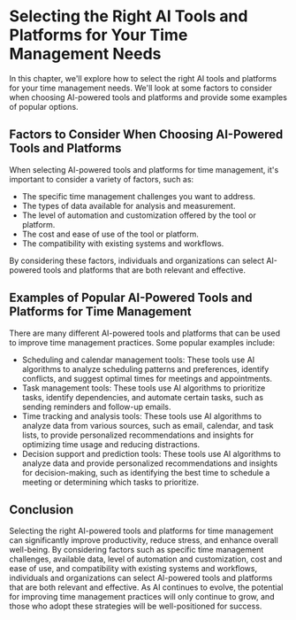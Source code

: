 Selecting the Right AI Tools and Platforms for Your Time Management Needs
======================================================================================================================================

In this chapter, we'll explore how to select the right AI tools and platforms for your time management needs. We'll look at some factors to consider when choosing AI-powered tools and platforms and provide some examples of popular options.

Factors to Consider When Choosing AI-Powered Tools and Platforms
----------------------------------------------------------------

When selecting AI-powered tools and platforms for time management, it's important to consider a variety of factors, such as:

* The specific time management challenges you want to address.
* The types of data available for analysis and measurement.
* The level of automation and customization offered by the tool or platform.
* The cost and ease of use of the tool or platform.
* The compatibility with existing systems and workflows.

By considering these factors, individuals and organizations can select AI-powered tools and platforms that are both relevant and effective.

Examples of Popular AI-Powered Tools and Platforms for Time Management
----------------------------------------------------------------------

There are many different AI-powered tools and platforms that can be used to improve time management practices. Some popular examples include:

* Scheduling and calendar management tools: These tools use AI algorithms to analyze scheduling patterns and preferences, identify conflicts, and suggest optimal times for meetings and appointments.
* Task management tools: These tools use AI algorithms to prioritize tasks, identify dependencies, and automate certain tasks, such as sending reminders and follow-up emails.
* Time tracking and analysis tools: These tools use AI algorithms to analyze data from various sources, such as email, calendar, and task lists, to provide personalized recommendations and insights for optimizing time usage and reducing distractions.
* Decision support and prediction tools: These tools use AI algorithms to analyze data and provide personalized recommendations and insights for decision-making, such as identifying the best time to schedule a meeting or determining which tasks to prioritize.

Conclusion
----------

Selecting the right AI-powered tools and platforms for time management can significantly improve productivity, reduce stress, and enhance overall well-being. By considering factors such as specific time management challenges, available data, level of automation and customization, cost and ease of use, and compatibility with existing systems and workflows, individuals and organizations can select AI-powered tools and platforms that are both relevant and effective. As AI continues to evolve, the potential for improving time management practices will only continue to grow, and those who adopt these strategies will be well-positioned for success.
